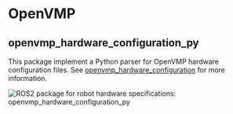 # OpenVMP

## openvmp_hardware_configuration_py

This package implement a Python parser for OpenVMP hardware configuration files. See [openvmp_hardware_configuration](../openvmp_hardware_configuration/README.md) for more information.

![ROS2 package for robot hardware specifications: openvmp_hardware_configuration_py](https://www.google-analytics.com/collect?v=1&tid=UA-242596187-2&cid=555&aip=1&t=event&ec=github&ea=md&dp=%2FREADME.md&dt=ROS2%20package%20for%20robot%20hardware%20specifications%20in@20python)